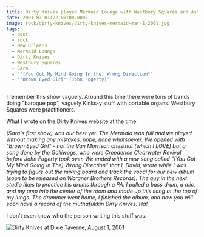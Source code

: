 ```yaml
---
title: Dirty Knives played Mermaid Lounge with Westbury Squares and Astroblast.
date: 2001-03-01T22:00:00.000Z
image: rock/dirty-knives/dirty-knives-mermaid-mar-1-2001.jpg
tags:
  - post 
  - rock
  - New Orleans
  - Mermaid Lounge
  - Dirty Knives
  - Westbury Squares
  - Sara
  - '"(You Got My Mind Going In the) Wrong Direction"'
  - '"Brown Eyed Girl" (John Fogerty)'
---
```


I remember this show vaguely. Around this time there were tons of bands doing "baroque pop", vaguely Kinks-y stuff with portable organs. Westbury Squares were practitioners.

What I wrote on the Dirty Knives website at the time:

_(Sara's first show) was our best yet. The Mermaid was full and we played without making any mistakes, nope, none whatsoever. We opened with "Brown Eyed Girl" - not the Van Morrison chestnut (which I LOVE) but a song done by the Golliwogs, who were Creedence Clearwater Revival before John Fogerty took over. We ended with a new song called "(You Got My Mind Going In The) Wrong Direction" that I, David, wrote while I was trying to figure out the mixing board and track the vocal for our new album (soon to be released on Wargner Brothers Records). The guy in the next studio likes to practice his drums through a PA. I pulled a bass drum, a mic, and my amp into the center of the room and made up this song at the top of my lungs. The drummer went home, I finished the album, and now you will soon have a record of the muthafukkin Dirty Knives. Ha!_

I don't even know who the person writing this stuff was.

![Dirty Knives at Dixie Taverne, August 1, 2001](/static/img/rock/dirty-knives/dirty-knives-mermaid-mar-1-2001.jpg "Dirty Knives at Dixie Taverne, August 1, 2001")